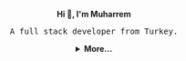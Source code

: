 <div align="center">
    <p>
        <strong>Hi 👋, I'm Muharrem</strong>
    </p>
    <p>
        <samp>A full stack developer from Turkey.</samp>
    </p>
</div>

<details align="center">
<summary>
    <strong>More...</strong>
</summary>

<hr>

### 🌐 Socials:
[![LinkedIn](https://img.shields.io/badge/LinkedIn-%230077B5.svg?logo=linkedin&logoColor=white)](https://linkedin.com/in/muharremerin)
[![Twitter](https://img.shields.io/badge/Twitter-%231DA1F2.svg?logo=Twitter&logoColor=white)](https://twitter.com/mewebstudio)
[![Instagram](https://img.shields.io/badge/Instagram-%23E4405F.svg?logo=Instagram&logoColor=white)](https://instagram.com/mewebstudio) 

### 💻 Tech Stack:
![Java](https://img.shields.io/badge/java-%23ED8B00.svg?style=flat&logo=java&logoColor=white)
![Python](https://img.shields.io/badge/python-3670A0?style=flat&logo=python&logoColor=ffdd54)
![PHP](https://img.shields.io/badge/php-%23777BB4.svg?style=flat&logo=php&logoColor=white)
![NodeJS](https://img.shields.io/badge/node.js-6DA55F?style=flat&logo=node.js&logoColor=white)
![JavaScript](https://img.shields.io/badge/javascript-%23323330.svg?style=flat&logo=javascript&logoColor=%23F7DF1E)
![TypeScript](https://img.shields.io/badge/typescript-%23007ACC.svg?style=flat&logo=typescript&logoColor=white)
![Spring Boot](https://img.shields.io/badge/springboot-%236DB33F.svg?style=flat&logo=springboot&logoColor=white)
![Flask](https://img.shields.io/badge/flask-%23000.svg?style=flat&logo=flask&logoColor=white)
![Symfony](https://img.shields.io/badge/symfony-%23000000.svg?style=flat&logo=symfony&logoColor=white)
![Laravel](https://img.shields.io/badge/laravel-%23FF2D20.svg?style=flat&logo=laravel&logoColor=white)
![Socket.io](https://img.shields.io/badge/Socket.io-black?style=flat&logo=socket.io&badgeColor=010101)
![Angular](https://img.shields.io/badge/angular-%23DD0031.svg?style=flat&logo=angular&logoColor=white)
![React](https://img.shields.io/badge/react-%2320232a.svg?style=flat&logo=react&logoColor=%2361DAFB)
![Redux](https://img.shields.io/badge/redux-%23593d88.svg?style=flat&logo=redux&logoColor=white)
![Postgres](https://img.shields.io/badge/postgres-%23316192.svg?style=flat&logo=postgresql&logoColor=white)
![MariaDB](https://img.shields.io/badge/MariaDB-003545?style=flat&logo=mariadb&logoColor=white)
![MySQL](https://img.shields.io/badge/mysql-%2300f.svg?style=flat&logo=mysql&logoColor=white)
![SQLite](https://img.shields.io/badge/sqlite-%2307405e.svg?style=flat&logo=sqlite&logoColor=white)
![MongoDB](https://img.shields.io/badge/MongoDB-%234ea94b.svg?style=flat&logo=mongodb&logoColor=white)
![Redis](https://img.shields.io/badge/redis-%23DD0031.svg?style=flat&logo=redis&logoColor=white)
![RabbitMQ](https://img.shields.io/badge/rabbitmq-eb8246.svg?style=flat&logo=rabbitmq&logoColor=white)
![Docker](https://img.shields.io/badge/docker-%230db7ed.svg?style=flat&logo=docker&logoColor=white)

### ⚡️ GitHub Stats:
![](https://github-readme-stats.vercel.app/api?username=mewebstudio&theme=default&hide_border=false&include_all_commits=true&count_private=true)<br>
![](https://github-readme-streak-stats.herokuapp.com/?user=mewebstudio&theme=default&hide_border=false)<br>
![](https://github-readme-stats.vercel.app/api/top-langs/?username=mewebstudio&theme=default&hide_border=false&include_all_commits=true&count_private=true&layout=compact)

### 🏆 GitHub Trophies
![](https://github-profile-trophy.vercel.app/?username=mewebstudio&theme=flat&no-frame=false&no-bg=true&margin-w=4)

<hr>

[![](https://visitcount.itsvg.in/api?id=mewebstudio&icon=0&color=0)](https://visitcount.itsvg.in)

</details>
